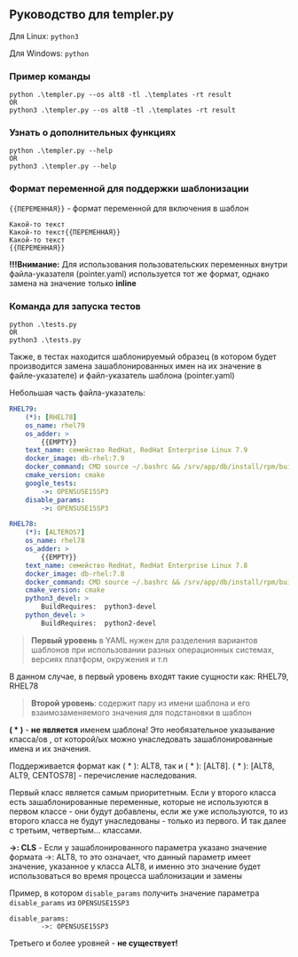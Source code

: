 ## Руководство для templer.py

Для Linux: `python3`

Для Windows: `python`

### Пример команды

```
python .\templer.py --os alt8 -tl .\templates -rt result
OR
python3 .\templer.py --os alt8 -tl .\templates -rt result
```

### Узнать о дополнительных функциях

```
python .\templer.py --help
OR
python3 .\templer.py --help
```

### Формат переменной для поддержки шаблонизации

`{{ПЕРЕМЕННАЯ}}` - формат переменной для включения в шаблон

```
Какой-то текст
Какой-то текст{{ПЕРЕМЕННАЯ}}
Какой-то текст
{{ПЕРЕМЕННАЯ}}

```

**!!!Внимание:** Для использования пользовательских переменных внутри файла-указателя (pointer.yaml) используется тот же формат, однако замена на значение только **inline**

### Команда для запуска тестов

```
python .\tests.py
OR
python3 .\tests.py
```
Также, в тестах находится шаблонируемый образец (в котором будет производится замена зашаблонированных имен на их значение в файле-указателе) и файл-указатель шаблона (pointer.yaml)

Небольшая часть файла-указатель:
```yaml
RHEL79:
    (*): [RHEL78]
    os_name: rhel79
    os_adder: >
        {{EMPTY}}
    text_name: семейство RedHat, RedHat Enterprise Linux 7.9
    docker_image: db-rhel:7.9
    docker_command: CMD source ~/.bashrc && /srv/app/db/install/rpm/build.sh
    cmake_version: cmake
    google_tests:
        ->: OPENSUSE15SP3
    disable_params:
        ->: OPENSUSE15SP3

RHEL78:
    (*): [ALTEROS7]
    os_name: rhel78
    os_adder: >
        {{EMPTY}}
    text_name: семейство RedHat, RedHat Enterprise Linux 7.8
    docker_image: db-rhel:7.8
    docker_command: CMD source ~/.bashrc && /srv/app/db/install/rpm/build.sh
    cmake_version: cmake
    python3_devel: >
        BuildRequires:	python3-devel
    python_devel: >
        BuildRequires:	python2-devel
```
> **Первый уровень** в YAML нужен для разделения вариантов шаблонов при использовании разных операционных системах, версиях платформ, окружения и т.п

В данном случае, в первый уровень входят такие сущности как: RHEL79, RHEL78

> **Второй уровень**: содержит пару из имени шаблона и его взаимозаменяемого значения для подстановки в шаблон

**( * )** - **не является** именем шаблона! Это необязательное указывание класса/ов , от которой/ых можно унаследовать зашаблонированные имена и их значения.

Поддерживается формат как ( * ): ALT8, так и ( * ): [ALT8]. 
( * ): [ALT8, ALT9, CENTOS78] - перечисление наследования.

Первый класс является самым приоритетным. Если у второго класса есть зашаблонированные переменные, которые не используются в первом классе - они будут добавлены,
если же уже используются, то из второго класса не будут унаследованы - только из первого. И так далее с третьим, четвертым... классами.

**->: CLS** - Если у зашаблонированного параметра указано значение формата ->: ALT8, то это означает, что данный параметр имеет значение, указанное у класса ALT8, и именно это значение будет использоваться во время процесса шаблонизации и замены

Пример, в котором `disable_params` получить значение параметра `disable_params` из `OPENSUSE15SP3`
```
disable_params:
        ->: OPENSUSE15SP3
```
Третьего и более уровней - **не существует!**